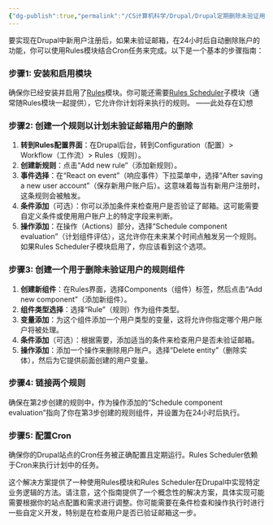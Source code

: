 ```yaml
---
{"dg-publish":true,"permalink":"/CS计算机科学/Drupal/Drupal定期删除未验证用户/","noteIcon":"","created":"2024-06-22T22:30:28.444+08:00","updated":"2024-04-23T23:53:32.000+08:00"}
---
```



要实现在Drupal中新用户注册后，如果未验证邮箱，在24小时后自动删除账户的功能，你可以使用Rules模块结合Cron任务来完成。以下是一个基本的步骤指南：

### 步骤1: 安装和启用模块

确保你已经安装并启用了[Rules](https://www.drupal.org/project/rules)模块。你可能还需要[Rules Scheduler](https://www.drupal.org/project/rules_scheduler)子模块（通常随Rules模块一起提供），它允许你计划将来执行的规则。   ——此处存在幻想

### 步骤2: 创建一个规则以计划未验证邮箱用户的删除

1. **转到Rules配置界面**：在Drupal后台，转到Configuration（配置）> Workflow（工作流）> Rules（规则）。
2. **创建新规则**：点击“Add new rule”（添加新规则）。
3. **事件选择**：在“React on event”（响应事件）下拉菜单中，选择“After saving a new user account”（保存新用户账户后）。这意味着每当有新用户注册时，这条规则会被触发。
4. **条件添加**（可选）：你可以添加条件来检查用户是否验证了邮箱。这可能需要自定义条件或使用用户账户上的特定字段来判断。
5. **操作添加**：在操作（Actions）部分，选择“Schedule component evaluation”（计划组件评估），这允许你在未来某个时间点触发另一个规则。如果Rules Scheduler子模块启用了，你应该看到这个选项。

### 步骤3: 创建一个用于删除未验证用户的规则组件

1. **创建新组件**：在Rules界面，选择Components（组件）标签，然后点击“Add new component”（添加新组件）。
2. **组件类型选择**：选择“Rule”（规则）作为组件类型。
3. **变量添加**：为这个组件添加一个用户类型的变量，这将允许你指定哪个用户账户将被处理。
4. **条件添加**（可选）：根据需要，添加适当的条件来检查用户是否未验证邮箱。
5. **操作添加**：添加一个操作来删除用户账户。选择“Delete entity”（删除实体），然后为它提供前面创建的用户变量。

### 步骤4: 链接两个规则

确保在第2步创建的规则中，作为操作添加的“Schedule component evaluation”指向了你在第3步创建的规则组件，并设置为在24小时后执行。

### 步骤5: 配置Cron

确保你的Drupal站点的Cron任务被正确配置且定期运行。Rules Scheduler依赖于Cron来执行计划中的任务。

这个解决方案提供了一种使用Rules模块和Rules Scheduler在Drupal中实现特定业务逻辑的方法。请注意，这个指南提供了一个概念性的解决方案，具体实现可能需要根据你的站点配置和需求进行调整。你可能需要在条件检查和操作执行时进行一些自定义开发，特别是在检查用户是否已验证邮箱这一步。